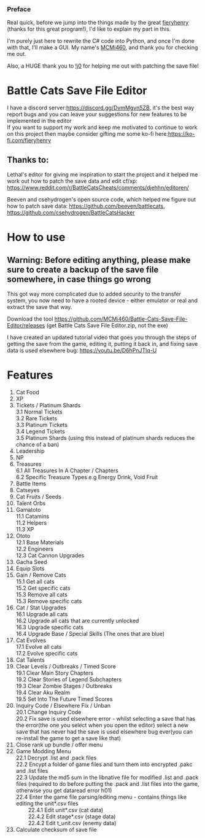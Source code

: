 ### Preface

Real quick, before we jump into the things made by the great [fieryhenry](https://github.com/fieryhenry) (thanks for this great program!), I'd like to explain my part in this.

I'm purely just here to rewrite the C# code into Python, and once I'm done with that, I'll make a GUI. My name's [MCMi460](https://github.com/MCMi460), and thank you for checking me out.

Also, a HUGE thank you to [!j0](https://github.com/j0912345) for helping me out with patching the save file!

# Battle Cats Save File Editor

I have a discord server:https://discord.gg/DvmMgvn5ZB, it's the best way report bugs and you can leave your suggestions for new features to be implemented in the editor<br>
If you want to support my work and keep me motivated to continue to work on this project then maybe consider gifting me some ko-fi here:https://ko-fi.com/fieryhenry

## Thanks to:
Lethal's editor for giving me inspiration to start the project and it helped me work out how to patch the save data and edit cf/xp: https://www.reddit.com/r/BattleCatsCheats/comments/djehhn/editoren/

Beeven and csehydrogen's open source code, which helped me figure out how to patch save data: https://github.com/beeven/battlecats, https://github.com/csehydrogen/BattleCatsHacker

# How to use
## Warning: <b>Before editing anything, please make sure to create a backup of the save file somewhere, in case things go wrong</b>

This got way more complicated due to added security to the transfer system, you now need to have a rooted device - either emulator or real and extract the save that way.

Download the tool https://github.com/MCMi460/Battle-Cats-Save-File-Editor/releases (get Battle Cats Save File Editor.zip, not the exe)

I have created an updated tutorial video that goes you through the steps of getting the save from the game, editing it, putting it back in, and fixing save data is used elsewhere bug: https://youtu.be/D6hPnJTlq-U

# Features
1. Cat Food
2. XP
3. Tickets / Platinum Shards<br>
  3.1 Normal Tickets<br>
  3.2 Rare Tickets<br>
  3.3 Platinum Tickets<br>
  3.4 Legend Tickets<br>
  3.5 Platinum Shards (using this instead of platinum shards reduces the chance of a ban)<br>
4. Leadership
5. NP
6. Treasures<br>
  6.1 All Treasures In A Chapter / Chapters<br>
  6.2 Specific Treasure Types e.g Energy Drink, Void Fruit<br>
7. Battle Items
8. Catseyes
9. Cat Fruits / Seeds
10. Talent Orbs
11. Gamatoto<br>
  11.1 Catamins<br>
  11.2 Helpers<br>
  11.3 XP<br>
12. Ototo<br>
  12.1 Base Materials<br>
  12.2 Engineers<br>
  12.3 Cat Cannon Upgrades<br>
13. Gacha Seed
14. Equip Slots
15. Gain / Remove Cats<br>
  15.1 Get all cats<br>
  15.2 Get specific cats<br>
  15.3 Remove all cats<br>
  15.3 Remove specific cats<br>
16. Cat / Stat Upgrades<br>
  16.1 Upgrade all cats<br>
  16.2 Upgrade all cats that are currently unlocked<br>
  16.3 Upgrade specific cats<br>
  16.4 Upgrade Base / Special Skills (The ones that are blue)<br>
17. Cat Evolves<br>
  17.1 Evolve all cats<br>
  17.2 Evolve specific cats<br>
18. Cat Talents
19. Clear Levels / Outbreaks / Timed Score<br>
  19.1 Clear Main Story Chapters<br>
  19.2 Clear Stories of Legend Subchapters<br>
  19.3 Clear Zombie Stages / Outbreaks<br>
  19.4 Clear Aku Realm<br>
  19.5 Set Into The Future Timed Scores<br>
20. Inquiry Code / Elsewhere Fix / Unban<br>
  20.1 Change Inquiry Code<br>
  20.2 Fix save is used elsewhere error - whilst selecting a save that has the error(the one you select when you open the editor) select a new save that has never had the save is used elsewhere bug ever(you can re-install the game to get a save like that)<br>
21. Close rank up bundle / offer menu
22. Game Modding Menu<br>
  22.1 Decrypt .list and .pack files<br>
  22.2 Encypt a folder of game files and turn them into encrypted .pakc and .list files<br>
  22.3 Update the md5 sum in the libnative file for modified .list and .pack files (required to do before putting the .pack and .list files into the game, otherwise you get dataread error h01)<br>
  22.4 Enter the game file parsing/editing menu - contains things like editing the unit*.csv files<br>
    &nbsp;&nbsp;&nbsp;&nbsp;&nbsp;&nbsp;&nbsp;&nbsp;22.4.1 Edit unit*.csv (cat data)<br>
    &nbsp;&nbsp;&nbsp;&nbsp;&nbsp;&nbsp;&nbsp;&nbsp;22.4.2 Edit stage*.csv (stage data)<br>
    &nbsp;&nbsp;&nbsp;&nbsp;&nbsp;&nbsp;&nbsp;&nbsp;22.4.2 Edit t_unit.csv (enemy data)<br>
23. Calculate checksum of save file
